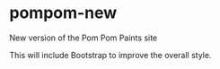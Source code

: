 # pompom-new
New version of the Pom Pom Paints site

This will include Bootstrap to improve the overall style.
